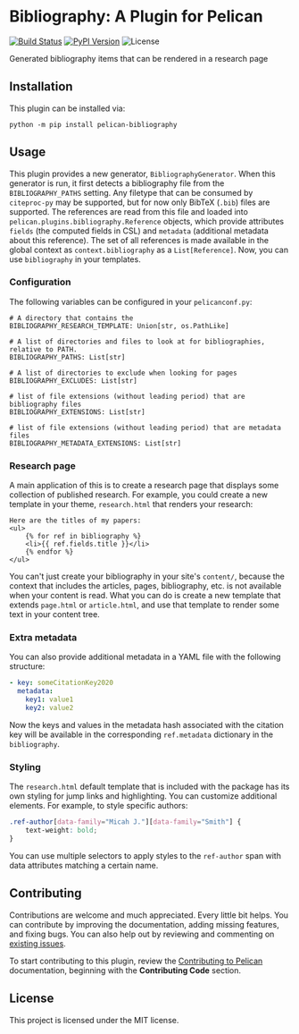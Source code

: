 Bibliography: A Plugin for Pelican
====================================================

[![Build Status](https://img.shields.io/github/workflow/status/pelican-plugins/research-page/build)](https://github.com/micahjsmith/pelican-bibliography/actions)
[![PyPI Version](https://img.shields.io/pypi/v/pelican-bibliography)](https://pypi.org/project/pelican-bibliography/)
![License](https://img.shields.io/pypi/l/pelican-bibliography?color=blue)

Generated bibliography items that can be rendered in a research page

Installation
------------

This plugin can be installed via:

    python -m pip install pelican-bibliography

Usage
-----

This plugin provides a new generator, `BibliographyGenerator`. When this generator is run, it first detects a bibliography file from the `BIBLIOGRAPHY_PATHS` setting. Any filetype that can be consumed by `citeproc-py` may be supported, but for now only BibTeX (`.bib`) files are supported. The references are read from this file and loaded into `pelican.plugins.bibliography.Reference` objects, which provide attributes `fields` (the computed fields in CSL) and `metadata` (additional metadata about this reference). The set of all references is made available in the global context as `context.bibliography` as a `List[Reference]`. Now, you can use `bibliography` in your templates.

### Configuration

The following variables can be configured in your `pelicanconf.py`:

```
# A directory that contains the
BIBLIOGRAPHY_RESEARCH_TEMPLATE: Union[str, os.PathLike]

# A list of directories and files to look at for bibliographies, relative to PATH.
BIBLIOGRAPHY_PATHS: List[str]

# A list of directories to exclude when looking for pages
BIBLIOGRAPHY_EXCLUDES: List[str]

# list of file extensions (without leading period) that are bibliography files
BIBLIOGRAPHY_EXTENSIONS: List[str]

# list of file extensions (without leading period) that are metadata files
BIBLIOGRAPHY_METADATA_EXTENSIONS: List[str]
```

### Research page

A main application of this is to create a research page that displays some collection of published research. For example, you could create a new template in your theme, `research.html` that renders your research:

```
Here are the titles of my papers:
<ul>
    {% for ref in bibliography %}
    <li>{{ ref.fields.title }}</li>
    {% endfor %}
</ul>
```

You can't just create your bibliography in your site's `content/`, because the context that includes the articles, pages, bibliography, etc. is not available when your content is read. What you can do is create a new template that extends `page.html` or `article.html`, and use that template to render some text in your content tree.

### Extra metadata

You can also provide additional metadata in a YAML file with the following structure:
```yaml
- key: someCitationKey2020
  metadata:
    key1: value1
    key2: value2
```

Now the keys and values in the metadata hash associated with the citation key will be available in the corresponding `ref.metadata` dictionary in the `bibliography`.

### Styling

The `research.html` default template that is included with the package has its own styling for jump links and highlighting. You can customize additional elements. For example, to style specific authors:

```css
.ref-author[data-family="Micah J."][data-family="Smith"] {
    text-weight: bold;
}
```

You can use multiple selectors to apply styles to the `ref-author` span with data attributes matching a certain name.


Contributing
------------

Contributions are welcome and much appreciated. Every little bit helps. You can contribute by improving the documentation, adding missing features, and fixing bugs. You can also help out by reviewing and commenting on [existing issues][].

To start contributing to this plugin, review the [Contributing to Pelican][] documentation, beginning with the **Contributing Code** section.

[existing issues]: https://github.com/micahjsmith/pelican-bibliography/issues
[Contributing to Pelican]: https://docs.getpelican.com/en/latest/contribute.html

License
-------

This project is licensed under the MIT license.
